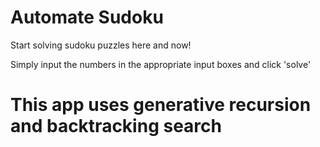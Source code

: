 # Automate Sudoku 

Start solving sudoku puzzles here and now!

 Simply input the numbers in the appropriate input boxes and click 'solve'

# This app uses generative recursion and backtracking search 



